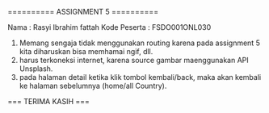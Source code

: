 ========== ASSIGNMENT 5 ==========

Nama : Rasyi Ibrahim fattah
Kode Peserta : FSDO001ONL030

1. Memang sengaja tidak menggunakan routing karena pada assignment 5 kita diharuskan bisa memhamai ngif, dll.
2. harus terkoneksi internet, karena source gambar maenggunakan API Unsplash.
3. pada halaman detail ketika klik tombol kembali/back, maka akan kembali ke halaman sebelumnya (home/all Country).

=== TERIMA KASIH ===